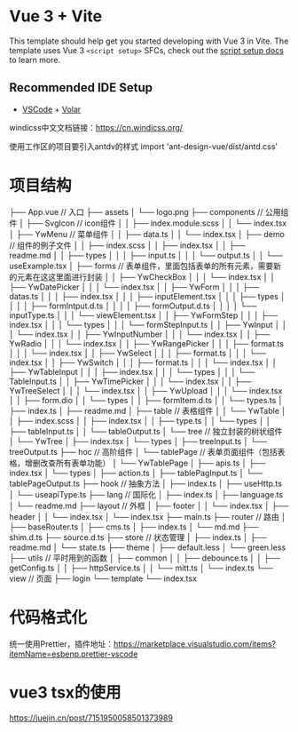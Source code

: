 # Vue 3 + Vite

This template should help get you started developing with Vue 3 in Vite. The template uses Vue 3 `<script setup>` SFCs, check out the [script setup docs](https://v3.vuejs.org/api/sfc-script-setup.html#sfc-script-setup) to learn more.

## Recommended IDE Setup

- [VSCode](https://code.visualstudio.com/) + [Volar](https://marketplace.visualstudio.com/items?itemName=johnsoncodehk.volar)

windicss中文文档链接：https://cn.windicss.org/

使用工作区的项目要引入antdv的样式 import 'ant-design-vue/dist/antd.css'

# 项目结构

├── App.vue     // 入口
├── assets
│   └── logo.png
├── components   //  公用组件
│   ├── SvgIcon     //  icon组件
│   │   ├── index.module.scss
│   │   └── index.tsx
│   ├── YwMenu      // 菜单组件
│   │   ├── data.ts
│   │   └── index.tsx
│   ├── demo        // 组件的例子文件
│   │   ├── index.scss
│   │   ├── index.tsx
│   │   ├── readme.md
│   │   ├── types
│   │   │   ├── input.ts
│   │   │   └── output.ts
│   │   └── useExample.tsx
│   ├── forms      //  表单组件，里面包括表单的所有元素，需要新的元素在这这里面进行封装
│   │   ├── YwCheckBox
│   │   │   └── index.tsx
│   │   ├── YwDatePicker
│   │   │   └── index.tsx
│   │   ├── YwForm
│   │   │   ├── datas.ts
│   │   │   ├── index.tsx
│   │   │   ├── inputElement.tsx
│   │   │   ├── types
│   │   │   │   ├── formIntput.d.ts
│   │   │   │   ├── formOutput.d.ts
│   │   │   │   └── inputType.ts
│   │   │   └── viewElement.tsx
│   │   ├── YwFormStep
│   │   │   ├── index.tsx
│   │   │   └── types
│   │   │       └── formStepInput.ts
│   │   ├── YwInput
│   │   │   └── index.tsx
│   │   ├── YwInputNumber
│   │   │   └── index.tsx
│   │   ├── YwRadio
│   │   │   └── index.tsx
│   │   ├── YwRangePicker
│   │   │   ├── format.ts
│   │   │   └── index.tsx
│   │   ├── YwSelect
│   │   │   ├── format.ts
│   │   │   └── index.tsx
│   │   ├── YwSwitch
│   │   │   ├── format.ts
│   │   │   └── index.tsx
│   │   ├── YwTableInput
│   │   │   ├── index.tsx
│   │   │   └── types
│   │   │       └── TableInput.ts
│   │   ├── YwTimePicker
│   │   │   └── index.tsx
│   │   ├── YwTreeSelect
│   │   │   └── index.tsx
│   │   ├── YwUpload
│   │   │   └── index.tsx
│   │   ├── form.dio
│   │   └── types
│   │       ├── formItem.d.ts
│   │       └── types.ts
│   ├── index.ts
│   ├── readme.md
│   ├── table     //  表格组件
│   │   └── YwTable
│   │       ├── index.scss
│   │       ├── index.tsx
│   │       ├── type.ts
│   │       └── types
│   │           ├── tableInput.ts
│   │           └── tableOutput.ts
│   └── tree   // 独立封装的树状组件
│       └── YwTree
│           ├── index.tsx
│           └── types
│               ├── treeInput.ts
│               └── treeOutput.ts
├── hoc  //  高阶组件
│   └── tablePage   //  表单页面组件（包括表格，增删改查所有表单功能）
│       └── YwTablePage
│           ├── apis.ts
│           ├── index.tsx
│           └── types
│               ├── action.ts
│               ├── tablePagInput.ts
│               └── tablePageOutput.ts
├── hook    // 抽象方法
│   ├── index.ts
│   ├── useHttp.ts
│   └── useapiType.ts
├── lang    // 国际化
│   ├── index.ts
│   ├── language.ts
│   └── readme.md
├── layout // 外框
│   ├── footer
│   │   └── index.tsx
│   ├── header
│   │   └── index.tsx
│   └── index.tsx
├── main.ts
├── router  // 路由
│   ├── baseRouter.ts
│   ├── cms.ts
│   ├── index.ts
│   └── md.md
├── shim.d.ts
├── source.d.ts
├── store   // 状态管理
│   ├── index.ts
│   ├── readme.md
│   └── state.ts
├── theme
│   ├── default.less
│   └── green.less
├── utils   // 平时用到的函数
│   ├── common
│   │   ├── debounce.ts
│   │   ├── getConfig.ts
│   │   ├── httpService.ts
│   │   └── mitt.ts
│   └── index.ts
└── view    // 页面
├── login
└── template
└── index.tsx

# 代码格式化

统一使用Prettier，插件地址：https://marketplace.visualstudio.com/items?itemName=esbenp.prettier-vscode


# vue3 tsx的使用

https://juejin.cn/post/7151950058501373989

